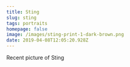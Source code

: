 ```yaml
---
title: Sting
slug: sting
tags: portraits
homepage: false
image: /images/sting-print-1-dark-brown.png
date: 2019-04-08T12:05:20.928Z
---
```

Recent picture of Sting
